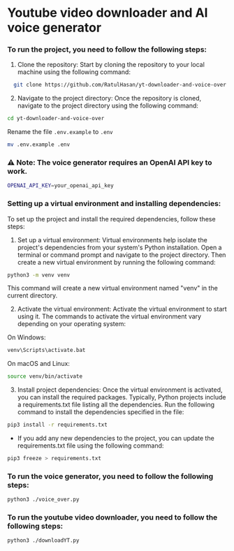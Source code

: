 # Youtube video downloader and AI voice generator

### To run the project, you need to follow the following steps:
1) Clone the repository: Start by cloning the repository to your local machine using the following command:

```bash
  git clone https://github.com/RatulHasan/yt-downloader-and-voice-over.git
```
2) Navigate to the project directory: Once the repository is cloned, navigate to the project directory using the following command:

```bash
cd yt-downloader-and-voice-over
```
Rename the file `.env.example` to `.env`
```bash
mv .env.example .env
```
### ⚠️ Note: The voice generator requires an OpenAI API key to work.
```bash
OPENAI_API_KEY=your_openai_api_key
```
### Setting up a virtual environment and installing dependencies:
To set up the project and install the required dependencies, follow these steps:
1) Set up a virtual environment: Virtual environments help isolate the project's dependencies from your system's Python installation. Open a terminal or command prompt and navigate to the project directory. Then create a new virtual environment by running the following command:

```bash
python3 -m venv venv
```
This command will create a new virtual environment named "venv" in the current directory.

2) Activate the virtual environment: Activate the virtual environment to start using it. The commands to activate the virtual environment vary depending on your operating system:

On Windows:
```bash
venv\Scripts\activate.bat
```
On macOS and Linux:

```bash
source venv/bin/activate
```
3) Install project dependencies: Once the virtual environment is activated, you can install the required packages. Typically, Python projects include a requirements.txt file listing all the dependencies. Run the following command to install the dependencies specified in the file:

```bash
pip3 install -r requirements.txt
```
- If you add any new dependencies to the project, you can update the requirements.txt file using the following command:

```bash
pip3 freeze > requirements.txt
```

### To run the voice generator, you need to follow the following steps:
```bash
python3 ./voice_over.py
```
### To run the youtube video downloader, you need to follow the following steps:
```bash
python3 ./downloadYT.py
```